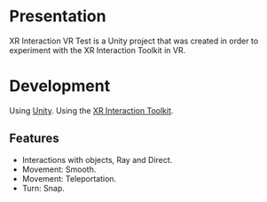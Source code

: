 # Presentation

XR Interaction VR Test is a Unity project that was created in order to experiment with the XR Interaction Toolkit in VR.

# Development

Using [Unity](https://unity.com/fr).
Using the [XR Interaction Toolkit](https://docs.unity3d.com/Packages/com.unity.xr.interaction.toolkit@2.5/manual/index.html).

## Features

- Interactions with objects, Ray and Direct.
- Movement: Smooth.
- Movement: Teleportation.
- Turn: Snap.

